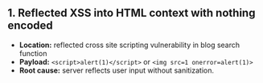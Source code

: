
##  1. Reflected XSS into HTML context with nothing encoded
- **Location:** reflected cross site scripting vulnerability in blog search function
- **Payload:** `<script>alert(1)</script>` or `<img src=1 onerror=alert(1)>`
- **Root cause:** server reflects user input without sanitization.





